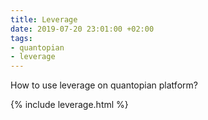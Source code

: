 ```yaml
---
title: Leverage
date: 2019-07-20 23:01:00 +02:00
tags:
- quantopian
- leverage
---
```


How to use leverage on quantopian platform?

{% include leverage.html %}